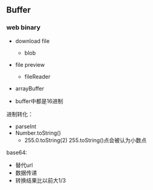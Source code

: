 ## Buffer

### web binary

* download file
  * blob
* file preview
  * fileReader
* arrayBuffer


* buffer中都是16进制

进制转化：

* parseInt
* Number.toString()
  * 255.0.toString(2) 255.toString()点会被认为小数点

base64:

* 替代url
* 数据传递
* 转换结果比以前大1/3
